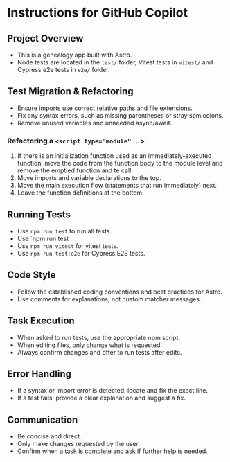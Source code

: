# Instructions for GitHub Copilot

## Project Overview

- This is a genealogy app built with Astro.
- Node tests are located in the `test/` folder, Vitest tests in `vitest/` and Cypress e2e tests in `e2e/` folder.

## Test Migration & Refactoring

- Ensure imports use correct relative paths and file extensions.
- Fix any syntax errors, such as missing parentheses or stray semicolons.
- Remove unused variables and unneeded async/await.

### Refactoring a `<script type="module"` ...>

1. If there is an initialization function used as an immediately-executed function,
   move the code from the function body to the module level and remove the emptied function and te call.
2. Move imports and variable declarations to the top.
3. Move the main execution flow (statements that run immediately) next.
4. Leave the function definitions at the bottom.

## Running Tests

- Use `npm run test` to run all tests.
- Use `npm run test
- Use `npm run vitest` for vitest tests.
- Use `npm run test:e2e` for Cypress E2E tests.

## Code Style

- Follow the established coding conventions and best practices for Astro.
- Use comments for explanations, not custom matcher messages.

## Task Execution

- When asked to run tests, use the appropriate npm script.
- When editing files, only change what is requested.
- Always confirm changes and offer to run tests after edits.

## Error Handling

- If a syntax or import error is detected, locate and fix the exact line.
- If a test fails, provide a clear explanation and suggest a fix.

## Communication

- Be concise and direct.
- Only make changes requested by the user.
- Confirm when a task is complete and ask if further help is needed.
